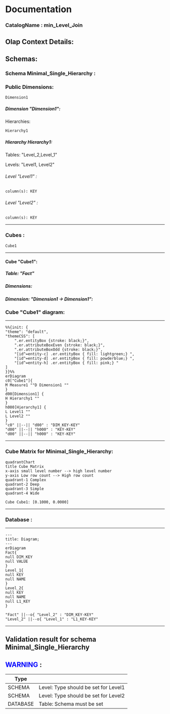 # Documentation
### CatalogName : min_Level_Join
## Olap Context Details:
## Schemas:
### Schema Minimal_Single_Hierarchy : 
### Public Dimensions:

    Dimension1

##### Dimension "Dimension1":

Hierarchies:

    Hierarchy1

##### Hierarchy Hierarchy1:

Tables: "Level_2,Level_1"

Levels: "Level1, Level2"

###### Level "Level1" :

    column(s): KEY

###### Level "Level2" :

    column(s): KEY

---
### Cubes :

    Cube1

---
#### Cube "Cube1":

    

##### Table: "Fact"

##### Dimensions:
##### Dimension: "Dimension1 -> Dimension1":

### Cube "Cube1" diagram:

---

```mermaid
%%{init: {
"theme": "default",
"themeCSS": [
    ".er.entityBox {stroke: black;}",
    ".er.attributeBoxEven {stroke: black;}",
    ".er.attributeBoxOdd {stroke: black;}",
    "[id^=entity-c] .er.entityBox { fill: lightgreen;} ",
    "[id^=entity-d] .er.entityBox { fill: powderblue;} ",
    "[id^=entity-h] .er.entityBox { fill: pink;} "
]
}}%%
erDiagram
c0["Cube1"]{
M Measure1 ""D Dimension1 ""
}
d00[Dimension1] {
H Hierarchy1 ""
}
h000[Hierarchy1] {
L Level1 ""
L Level2 ""
}
"c0" ||--|| "d00" : "DIM_KEY-KEY"
"d00" ||--|| "h000" : "KEY-KEY"
"d00" ||--|| "h000" : "KEY-KEY"
```
---
### Cube Matrix for Minimal_Single_Hierarchy:
```mermaid
quadrantChart
title Cube Matrix
x-axis small level number --> high level number
y-axis Low row count --> High row count
quadrant-1 Complex
quadrant-2 Deep
quadrant-3 Simple
quadrant-4 Wide

Cube Cube1: [0.1000, 0.0000]
```
---
### Database :
---
```mermaid
---
title: Diagram;
---
erDiagram
Fact{
null DIM_KEY
null VALUE
}
Level_1{
null KEY
null NAME
}
Level_2{
null KEY
null NAME
null L1_KEY
}

"Fact" ||--o{ "Level_2" : "DIM_KEY-KEY"
"Level_2" ||--o{ "Level_1" : "L1_KEY-KEY"
```
---
## Validation result for schema Minimal_Single_Hierarchy
## <span style='color: blue;'>WARNING</span> : 
|Type|   |
|----|---|
|SCHEMA|Level: Type should be set for Level1|
|SCHEMA|Level: Type should be set for Level2|
|DATABASE|Table: Schema must be set|
